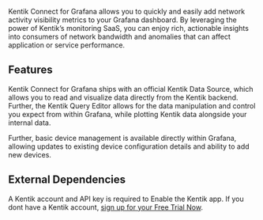 Kentik Connect for Grafana allows you to quickly and easily add network activity visibility metrics to your Grafana dashboard. By leveraging the power of Kentik’s monitoring SaaS, you can enjoy rich, actionable insights into consumers of network bandwidth and anomalies that can affect application or service performance.

## Features

Kentik Connect for Grafana ships with an official Kentik Data Source, which allows you to read and visualize data directly from the Kentik backend. Further, the Kentik Query Editor allows for the data manipulation and control you expect from within Grafana, while plotting Kentik data alongside your internal data.

Further, basic device management is available directly within Grafana, allowing updates to existing device configuration details and ability to add new devices.


## External Dependencies

A Kentik account and API key is required to Enable the Kentik app. If you dont have a Kentik account, [sign up for your Free Trial Now](https://portal.kentik.com/signup.html?ref=signup_2nd&utm_source=grafana&utm_medium=landingpage&utm_term=portal&utm_campaign=grafana-signup).
